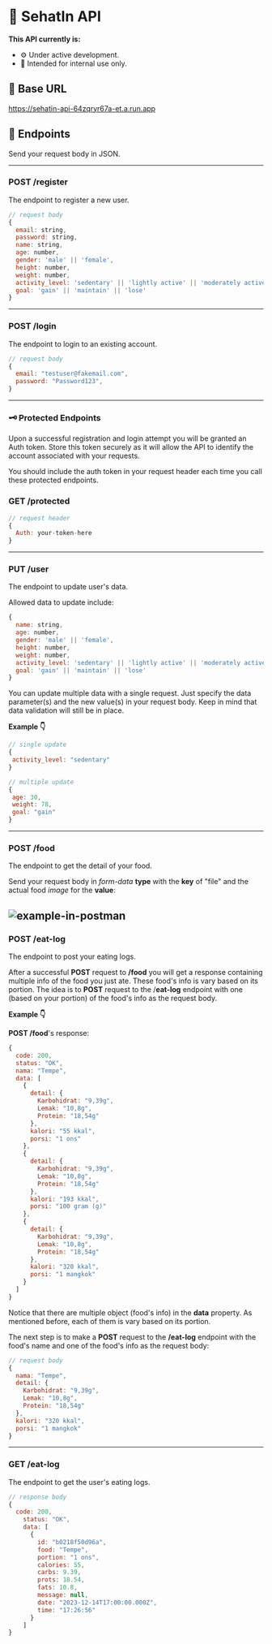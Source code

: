 # 📄 SehatIn API
**This API currently is:**
- ⚙️ Under active development.
- 🪪 Intended for internal use only.

## 🔗 Base URL
https://sehatin-api-64zqryr67a-et.a.run.app

## 🎯 Endpoints
Send your request body in JSON.

---
### POST /register
The endpoint to register a new user.
```javascript
// request body
{
  email: string,
  password: string,
  name: string,
  age: number,
  gender: 'male' || 'female',
  height: number,
  weight: number,
  activity_level: 'sedentary' || 'lightly active' || 'moderately active' || 'very active' || 'extra active',
  goal: 'gain' || 'maintain' || 'lose'
}
```
---
### POST /login
The endpoint to login to an existing account.
```javascript
// request body
{
  email: "testuser@fakemail.com",
  password: "Password123",
}
```
---
### 🗝️ Protected Endpoints
Upon a successful registration and login attempt you will be granted an Auth token. Store this token securely as it will allow the API to identify the account associated with your requests.

You should include the auth token in your request header each time you call these protected endpoints.

### GET /protected
```javascript
// request header
{
  Auth: your-token-here
}
```
---
### PUT /user
The endpoint to update user's data.

Allowed data to update include:
```javascript
{
  name: string,
  age: number,
  gender: 'male' || 'female',
  height: number,
  weight: number,
  activity_level: 'sedentary' || 'lightly active' || 'moderately active' || 'very active' || 'extra active',
  goal: 'gain' || 'maintain' || 'lose'
}
```

You can update multiple data with a single request. Just specify the data parameter(s) and the new value(s) in your request body. Keep in mind that data validation will still be in place.

**Example 👇**
```javascript
// single update
{
 activity_level: "sedentary"
}
```
```javascript
// multiple update
{
 age: 30,
 weight: 78,
 goal: "gain"
}
```
---
### POST /food
The endpoint to get the detail of your food.

Send your request body in *form-data* **type** with the **key** of "file" and the actual food *image* for the **value**:

![example-in-postman](https://storage.googleapis.com/sehatin-users-images/example-in-postman.jpg)
---
### POST /eat-log
The endpoint to post your eating logs.

After a successful **POST** request to **/food** you will get a response containing multiple info of the food you just ate. These food's info is vary based on its portion. The idea is to **POST** request to the /**eat-log** endpoint with one (based on your portion) of the food's info as the request body.

**Example 👇**

**POST /food**'s response:
```javascript
{
  code: 200,
  status: "OK",
  nama: "Tempe",
  data: [
    {
      detail: {
        Karbohidrat: "9,39g",
        Lemak: "10,8g",
        Protein: "18,54g"
      },
      kalori: "55 kkal",
      porsi: "1 ons"
    },
    {
      detail: {
        Karbohidrat: "9,39g",
        Lemak: "10,8g",
        Protein: "18,54g"
      },
      kalori: "193 kkal",
      porsi: "100 gram (g)"
    },
    {
      detail: {
        Karbohidrat: "9,39g",
        Lemak: "10,8g",
        Protein: "18,54g"
      },
      kalori: "320 kkal",
      porsi: "1 mangkok"
    }
  ]
}
```

Notice that there are multiple object (food's info) in the **data** property. As mentioned before, each of them is vary based on its portion.

The next step is to make a **POST** request to the **/eat-log** endpoint with the food's name and one of the food's info as the request body:

```javascript
// request body
{
  nama: "Tempe",
  detail: {
    Karbohidrat: "9,39g",
    Lemak: "10,8g",
    Protein: "18,54g"
  },
  kalori: "320 kkal",
  porsi: "1 mangkok"
}
```
---
### GET /eat-log
The endpoint to get the user's eating logs.

```javascript
// response body
{
  code: 200,
    status: "OK",
    data: [
      {
        id: "b0218f50d96a",
        food: "Tempe",
        portion: "1 ons",
        calories: 55,
        carbs: 9.39,
        prots: 18.54,
        fats: 10.8,
        message: null,
        date: "2023-12-14T17:00:00.000Z",
        time: "17:26:56"
      }
    ]
}
```